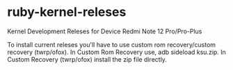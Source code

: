 # ruby-kernel-releses
Kernel Development Releses for Device Redmi Note 12 Pro/Pro-Plus 

To install current releses you'll have to use custom rom recovery/custom recovery (twrp/ofox).
In Custom Rom Recovery use, adb sideload ksu.zip.
In Custom Recovery (twrp/ofox) install the zip file directly.
